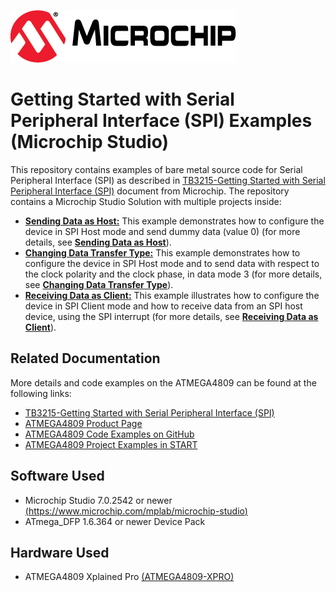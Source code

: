 [![MCHP](images/microchip.png)](https://www.microchip.com)

# Getting Started with Serial Peripheral Interface (SPI) Examples (Microchip Studio)

  This repository contains examples of bare metal source code for Serial Peripheral Interface (SPI) as described in [TB3215-Getting Started with Serial Peripheral Interface (SPI)](https://ww1.microchip.com/downloads/en/AppNotes/TB3215-Getting-Started-with-SPI-90003215A.pdf) document from Microchip. The repository contains a Microchip Studio Solution with multiple projects inside:

  * [<strong>Sending Data as Host:</strong>](Sending_Data_as_Host) This example demonstrates how to configure the device in SPI Host mode and send dummy data (value 0) (for more details, see [<strong>Sending Data as Host</strong>](Sending_Data_as_Host)).
  * [<strong>Changing Data Transfer Type:</strong>](Changing_Data_Transfer_Type) This example demonstrates how to configure the device in SPI Host mode and to send data with respect to the clock polarity and the clock phase, in data mode 3 (for more details, see [<strong>Changing Data Transfer Type</strong>](Changing_Data_Transfer_Type)).
  * [<strong>Receiving Data as Client:</strong>](Receiving_Data_as_Client) This example illustrates how to configure the device in SPI Client mode and how to receive data from an SPI host device, using the SPI interrupt (for more details, see [<strong>Receiving Data as Client</strong>](Receiving_Data_as_Client)).

## Related Documentation
More details and code examples on the ATMEGA4809 can be found at the following links:
- [TB3215-Getting Started with Serial Peripheral Interface (SPI)](https://ww1.microchip.com/downloads/en/AppNotes/TB3215-Getting-Started-with-SPI-90003215A.pdf)
- [ATMEGA4809 Product Page](https://www.microchip.com/wwwproducts/en/ATMEGA4809)
- [ATMEGA4809 Code Examples on GitHub](https://github.com/microchip-pic-avr-examples?q=atmega4809)
- [ATMEGA4809 Project Examples in START](https://start.atmel.com/#examples/ATMEGA4809XplainedPro)


## Software Used
- Microchip Studio 7.0.2542 or newer [(https://www.microchip.com/mplab/microchip-studio)](https://www.microchip.com/mplab/microchip-studio)
- ATmega_DFP 1.6.364 or newer Device Pack


## Hardware Used
- ATMEGA4809 Xplained Pro [(ATMEGA4809-XPRO)](https://www.microchip.com/developmenttools/ProductDetails/ATMEGA4809-XPRO)

